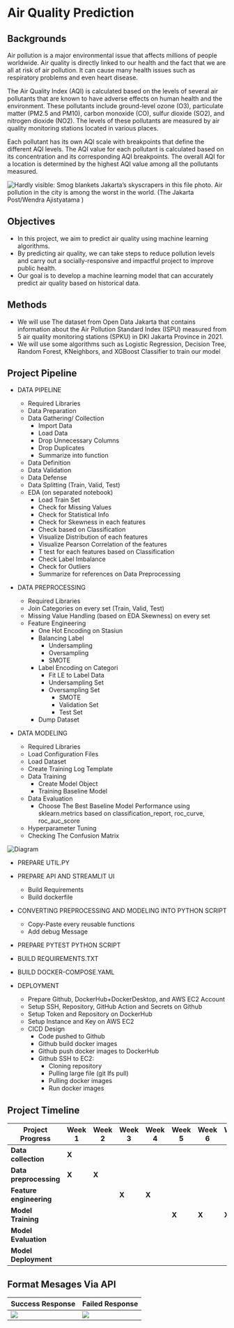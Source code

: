 

# **Air Quality Prediction**

## **Backgrounds**

Air pollution is a major environmental issue that affects millions of people worldwide. Air quality is directly linked to our health and the fact that we are all at risk of air pollution. It can cause many health issues such as respiratory problems and even heart disease.

The Air Quality Index (AQI) is calculated based on the levels of several air pollutants that are known to have adverse effects on human health and the environment. These pollutants include ground-level ozone (O3), particulate matter (PM2.5 and PM10), carbon monoxide (CO), sulfur dioxide (SO2), and nitrogen dioxide (NO2). The levels of these pollutants are measured by air quality monitoring stations located in various places.

Each pollutant has its own AQI scale with breakpoints that define the different AQI levels. The AQI value for each pollutant is calculated based on its concentration and its corresponding AQI breakpoints. The overall AQI for a location is determined by the highest AQI value among all the pollutants measured.

![Hardly visible: Smog blankets Jakarta’s skyscrapers in this file photo. Air pollution in the city is among the worst in the world. (The Jakarta Post/Wendra Ajistyatama )](https://img.jakpost.net/c/2019/01/16/2019_01_16_63196_1547653415._large.jpg)


## **Objectives**
- In this project, we aim to predict air quality using machine learning algorithms. 
- By predicting air quality, we can take steps to reduce pollution levels and carry out a socially-responsive and impactful project to improve public health.
- Our goal is to develop a machine learning model that can accurately predict air quality based on historical data.


## **Methods**
- We will use The dataset from Open Data Jakarta that contains information about the Air Pollution Standard Index (ISPU) measured from 5 air quality monitoring stations (SPKU) in DKI Jakarta Province in 2021.
- We will use some algorithms such as Logistic Regression, Decision Tree, Random Forest, KNeighbors, and XGBoost Classifier to train our model

## Project Pipeline
- DATA PIPELINE
	- Required Libraries
	- Data Preparation
	- Data Gathering/ Collection
		- Import Data
		- Load Data
		- Drop Unnecessary Columns
		- Drop Duplicates
		- Summarize into function
	- Data Definition
	- Data Validation
	- Data Defense
	- Data Splitting (Train, Valid, Test)
	- EDA (on separated notebook)
		- Load Train Set
		- Check for Missing Values
		- Check for Statistical Info
		- Check for Skewness in each features
		- Check based on Classification
		- Visualize Distribution of each features
		- Visualize Pearson Correlation of the features
		- T test for each features based on Classification
		- Check Label Imbalance
		- Check for Outliers
		- Summarize for references on Data Preprocessing

- DATA PREPROCESSING
	- Required Libraries
	- Join Categories on every set (Train, Valid, Test)
	- Missing Value Handling (based on EDA Skewness) on every set
	- Feature Engineering
		- One Hot Encoding on Stasiun
		- Balancing Label
			- Undersampling
			- Oversampling
			- SMOTE
		- Label Encoding on Categori
			- Fit LE to Label Data
			- Undersampling Set
			- Oversampling Set
				- SMOTE
				- Validation Set
				- Test Set
		- Dump Dataset	

- DATA MODELING
	- Required Libraries
	- Load Configuration Files
	- Load Dataset
	- Create Training Log Template
	- Data Training
		- Create Model Object
		- Training Baseline Model
	- Data Evaluation
		- Choose The Best Baseline Model Performance using sklearn.metrics based on classification_report, roc_curve, roc_auc_score
	- Hyperparameter Tuning
	- Checking The Confusion Matrix
	
![Diagram](https://github.com/favhmu/air-quality/blob/main/assets/ml_process_system.drawio.png)	
	
- PREPARE UTIL.PY	

- PREPARE API AND STREAMLIT UI
	- Build Requirements
	- Build dockerfile
	
- CONVERTING PREPROCESSING AND MODELING INTO PYTHON SCRIPT
	- Copy-Paste every reusable functions
	- Add debug Message

- PREPARE PYTEST PYTHON SCRIPT

- BUILD REQUIREMENTS.TXT

- BUILD DOCKER-COMPOSE.YAML

- DEPLOYMENT
	- Prepare Github, DockerHub+DockerDesktop, and AWS EC2 Account
	- Setup SSH, Repository, GitHub Action and Secrets on Github
	- Setup Token and Repository on DockerHub
	- Setup Instance and Key on AWS EC2
	- CICD Design
		- Code pushed to Github	
		- Github build docker images	
		- Github push docker images to DockerHub
		- Github SSH to EC2:	
			- Cloning repository
			- Pulling large file (git Ifs pull)	
			- Pulling docker images	
			- Run docker images

## **Project Timeline**
| **Project Progress** | Week 1 | Week 2 | Week 3 | Week 4 | Week 5 | Week 6 | Week 7 | Week 8 | Week 9 | Week 10 |
|--|--|--|--|--|--|--|--|--|--|--|
| **Data collection** |**X**| | | | | | | | | |
| **Data preprocessing** |**X**|**X**| | | | | | | | |
| **Feature engineering** | | |**X**|**X**| | | | | | |
| **Model Training** | | | ||**X**|**X**|**X**|**X**| | |
| **Model Evaluation** | | | | | | | | |**X**| |
| **Model Deployment** || | | | | | | | |**X**|

## **Format Mesages Via API**
| **Success Response** | **Failed Response** |
|--|--|
|![](https://github.com/favhmu/air-quality/blob/main/assets/format-messages-via-api-and-responses_success.png)|![](https://github.com/favhmu/air-quality/blob/main/assets/format-messages-via-api-and-responses_failed.png)|
